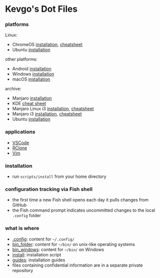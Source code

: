 # Kevgo's Dot Files

### platforms

Linux:

- ChromeOS [installation](guides/chromeos.md),
  [cheatsheet](guides/chromeos-cheatsheet.md)
- Ubuntu [installation](guides/ubuntu.md)

other platforms:

- Android [installation](guides/android.md)
- Windows [installation](guides/windows.md)
- macOS [installation](guides/macos.md)

archive:

- Manjaro [installation](guides/manjaro.md)
- KDE [cheat sheet](guides/kde-cheatsheet.md)
- Manjaro Linux i3 [installation](guides/manjaro_i3.md),
  [cheatsheet](guides/i3_cheatsheet.md)
- Manjaro i3 [installation](guides/manjaro_i3.md),
  [cheatsheet](guides/i3_cheatsheet.md)
- Ubuntu [installation](guides/ubuntu.md)

### applications

- [VSCode](guides/vscode.md)
- [RClone](guides/rclone.md)
- [Vim](guides/vim.md)

### installation

- run `scripts/install` from your home directory

### configuration tracking via Fish shell

- the first time a new Fish shell opens each day it pulls changes from GitHub
- the Fish command prompt indicates uncommitted changes to the local `.config`
  folder

### what is where

- [.config](.config): content for `~/.config/`
- [bin_folder](bin_folder): content for `~/bin/` on unix-like operating systems
- [bin_windows](bin_windows): content for `~/bin/` on Windows
- [install](install): installation script
- [guides](guides): installation guides
- files containing confidential information are in a separate private repository

